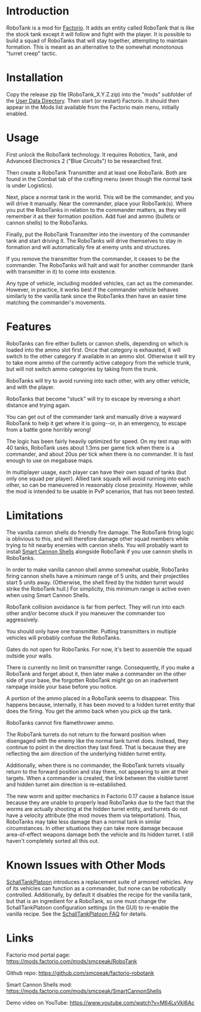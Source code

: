 Introduction
============
RoboTank is a mod for [Factorio](https://wiki.factorio.com/).  It adds
an entity called RoboTank that is like the stock tank except it will
follow and fight with the player.  It is possible to build a squad of
RoboTanks that will stay together, attempting to maintain formation.
This is meant as an alternative to the somewhat monotonous "turret
creep" tactic.

Installation
============
Copy the release zip file (RoboTank_X.Y.Z.zip) into the "mods" subfolder
of the [User Data Directory](https://wiki.factorio.com/Application_directory#User_Data_directory).
Then start (or restart) Factorio.  It should then appear in the Mods
list available from the Factorio main menu, initially enabled.

Usage
=====
First unlock the RoboTank technology.  It requires Robotics, Tank,
and Advanced Electronics 2 ("Blue Circuits") to be researched first.

Then create a RoboTank Transmitter and at least one RoboTank.  Both are
found in the Combat tab of the crafting menu (even though the normal
tank is under Logistics).

Next, place a normal tank in the world.  This will be the commander,
and you will drive it manually.  Near the commander, place your
RoboTank(s).  Where you put the RoboTanks in relation to the commander
matters, as they will remember it as their formation position.
Add fuel and ammo (bullets or cannon shells) to the RoboTanks.

Finally, put the RoboTank Transmitter into the inventory of the commander tank
and start driving it.  The RoboTanks will drive themselves to stay in
formation and will automatically fire at enemy units and structures.

If you remove the transmitter from the commander, it ceases to be the
commander.  The RoboTanks will halt and wait for another commander (tank
with transmitter in it) to come into existence.

Any type of vehicle, including modded vehicles, can act as the
commander.  However, in practice, it works best if the commander vehicle
behaves similarly to the vanilla tank since the RoboTanks then have an
easier time matching the commander's movements.

Features
========
RoboTanks can fire either bullets or cannon shells, depending on
which is loaded into the ammo slot first.  Once that category is
exhausted, it will switch to the other category if available in an
ammo slot.  Otherwise it will try to take more ammo of the currently
active category from the vehicle trunk, but will not switch ammo
categories by taking from the trunk.

RoboTanks will try to avoid running into each other, with any other
vehicle, and with the player.

RoboTanks that become "stuck" will try to escape by reversing a
short distance and trying again.

You can get out of the commander tank and manually drive a wayward
RoboTank to help it get where it is going--or, in an emergency, to
escape from a battle gone horribly wrong!

The logic has been fairly heavily optimized for speed.  On my test map
with 40 tanks, RoboTank uses about 1.3ms per game tick when there is a
commander, and about 20us per tick when there is no commander.  It is
fast enough to use on megabase maps.

In multiplayer usage, each player can have their own squad of tanks
(but only one squad per player).  Allied tank squads will avoid running
into each other, so can be maneuvered in reasonably close proximity.
However, while the mod is intended to be usable in PvP scenarios, that
has not been tested.

Limitations
===========
The vanilla cannon shells do friendly fire damage.  The RoboTank firing
logic is oblivious to this, and will therefore damage other squad members
while trying to hit nearby enemies with cannon shells.  You will probably
want to install [Smart Cannon Shells](https://mods.factorio.com/mods/smcpeak/SmartCannonShells)
alongside RoboTank if you use cannon shells in RoboTanks.

In order to make vanilla cannon shell ammo somewhat usable,
RoboTanks firing cannon shells have a minimum range of 5 units, and
their projectiles start 5 units away.  (Otherwise, the shell fired by
the hidden turret would strike the RoboTank hull.)  For simplicity,
this minimum range is active even when using Smart Cannon Shells.

RoboTank collision avoidance is far from perfect.  They will run into
each other and/or become stuck if you maneuver the commander too
aggressively.

You should only have one transmitter.  Putting transmitters in multiple
vehicles will probably confuse the RoboTanks.

Gates do not open for RoboTanks.  For now, it's best to assemble the
squad outside your walls.

There is currently no limit on transmitter range.  Consequently, if you
make a RoboTank and forget about it, then later make a commander on the
other side of your base, the forgotten RoboTank might go on an inadvertent
rampage inside your base before you notice.

A portion of the ammo placed in a RoboTank seems to disappear.  This
happens because, internally, it has been moved to a hidden turret entity
that does the firing.  You get the ammo back when you pick up the tank.

RoboTanks cannot fire flamethrower ammo.

The RoboTank turrets do not return to the forward position when disengaged
with the enemy like the normal tank turret does.  Instead, they continue to
point in the direction they last fired.  That is because they are reflecting
the aim direction of the underlying hidden turret entity.

Additionally, when there is no commander, the RoboTank turrets visually return
to the forward position and stay there, not appearing to aim at their targets.
When a commander is created, the link between the visible turret and hidden
turret aim direction is re-established.

The new worm and spitter mechanics in Factorio 0.17 cause a balance issue
because they are unable to properly lead RoboTanks due to the fact that
the worms are actually shooting at the hidden turret entity, and turrets do not
have a velocity attribute (the mod moves them via teleportation).  Thus,
RoboTanks may take less damage than a normal tank in similar circumstances.
In other situations they can take more damage because area-of-effect weapons
damage both the vehicle and its hidden turret.  I still haven't completely
sorted all this out.

Known Issues with Other Mods
============================
[SchallTankPlatoon](https://mods.factorio.com/mod/SchallTankPlatoon) introduces
a replacement suite of armored vehicles.  Any of its vehicles can function as a
commander, but none can be robotically controlled.  Additionally, by default it
disables the recipe for the vanilla tank, but that is an ingredient for a RoboTank,
so one must change the SchallTankPlatoon configuration settings (in the GUI) to
re-enable the vanilla recipe.  See the
[SchallTankPlatoon FAQ](https://mods.factorio.com/mod/SchallTankPlatoon/faq) for details.

Links
=====
Factorio mod portal page: https://mods.factorio.com/mods/smcpeak/RoboTank

Github repo: https://github.com/smcpeak/factorio-robotank

Smart Cannon Shells mod: https://mods.factorio.com/mods/smcpeak/SmartCannonShells

Demo video on YouTube: https://www.youtube.com/watch?v=M64LyVkl6Ac

